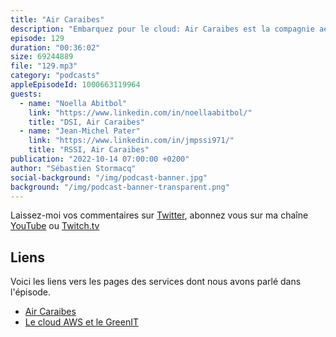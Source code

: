 ```yaml
---
title: "Air Caraibes"
description: "Embarquez pour le cloud: Air Caraibes est la compagnie aérienne des antilles, née de la fusion entre plusieurs compagnies locales et de la volonté d'un grand groupe industriel français. J'ai rencontré Noella (DSI) et Jean-Michel (RSSI) à Fort-de-France où nous avions organisé une conférence en Septembre 2022. Nous avons parlé du métier de transporteur aérien et des détails de leur projet - toujours en cours - de migration vers le cloud AWS. Nous y parlons techniques de migration, FinOps, GreenIT, et aussi de la motivation des équipes pour travailler avec les technologies du cloud et du poids du cloud dans le recrutement. PNC aux portes, vérification de la porte opposée. Bon voyage vers le cloud."
episode: 129
duration: "00:36:02"
size: 69244889
file: "129.mp3"
category: "podcasts"
appleEpisodeId: 1000663119964
guests:
  - name: "Noella Abitbol"
    link: "https://www.linkedin.com/in/noellaabitbol/"
    title: "DSI, Air Caraibes"
  - name: "Jean-Michel Pater"
    link: "https://www.linkedin.com/in/jmpssi971/"
    title: "RSSI, Air Caraibes"
publication: "2022-10-14 07:00:00 +0200"
author: "Sébastien Stormacq"
social-background: "/img/podcast-banner.jpg"
background: "/img/podcast-banner-transparent.png"
---
```


Laissez-moi vos commentaires sur [Twitter](https://twitter.com/sebsto), abonnez vous sur ma chaîne [YouTube](https://www.youtube.com/sebsto) ou [Twitch.tv](https://www.twitch.tv/sebAWS)

## Liens

Voici les liens vers les pages des services dont nous avons parlé dans l'épisode.

- [Air Caraibes](https://www.aircaraibes.com)
- [Le cloud AWS et le GreenIT](https://durabilite.aboutamazon.fr/evironnement/le-cloud)


